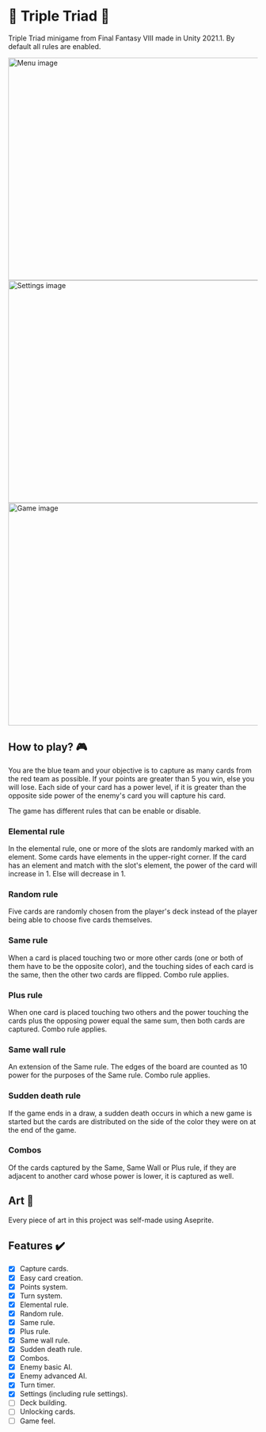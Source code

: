# 🎴 Triple Triad 🎴
Triple Triad minigame from Final Fantasy VIII made in Unity 2021.1. 
By default all rules are enabled.

<img src="https://user-images.githubusercontent.com/25460362/146896177-0ca711a5-c5e7-4aa2-a60e-7f21481e97af.png" width="800" height="450" alt="Menu image"/>
<img src="https://user-images.githubusercontent.com/25460362/146896260-15889145-5637-4f4d-85ea-62ae8e97dca3.png" width="800" height="450" alt="Settings image"/>
<img src="https://user-images.githubusercontent.com/25460362/146896503-91afe270-823a-4f35-b9d4-18914cc4173c.png" width="800" height="450" alt="Game image"/>

## How to play? 🎮
You are the blue team and your objective is to capture as many cards from the red team as possible.
If your points are greater than 5 you win, else you will lose.
Each side of your card has a power level, if it is greater than the opposite side power of the enemy's card you will capture his card.

The game has different rules that can be enable or disable.

### Elemental rule
In the elemental rule, one or more of the slots are randomly marked with an element. Some cards have elements in the upper-right corner. 
If the card has an element and match with the slot's element, the power of the card will increase in 1. Else will decrease in 1.

### Random rule
Five cards are randomly chosen from the player's deck instead of the player being able to choose five cards themselves.

### Same rule
When a card is placed touching two or more other cards (one or both of them have to be the opposite color), and the touching sides of each card is the same, then the other two cards are flipped. Combo rule applies.

### Plus rule
When one card is placed touching two others and the power touching the cards plus the opposing power equal the same sum, then both cards are captured. Combo rule applies.

### Same wall rule
An extension of the Same rule. The edges of the board are counted as 10 power for the purposes of the Same rule. Combo rule applies.

### Sudden death rule
If the game ends in a draw, a sudden death occurs in which a new game is started but the cards are distributed on the side of the color they were on at the end of the game.

### Combos
Of the cards captured by the Same, Same Wall or Plus rule, if they are adjacent to another card whose power is lower, it is captured as well.

## Art 🎨
Every piece of art in this project was self-made using Aseprite.

## Features ✔️
- [x] Capture cards.
- [x] Easy card creation.
- [x] Points system.
- [x] Turn system.
- [x] Elemental rule.
- [x] Random rule.
- [x] Same rule.
- [x] Plus rule.
- [x] Same wall rule.
- [x] Sudden death rule.
- [x] Combos.
- [x] Enemy basic AI.
- [x] Enemy advanced AI.
- [x] Turn timer.
- [x] Settings (including rule settings).
- [ ] Deck building.
- [ ] Unlocking cards.
- [ ] Game feel.
